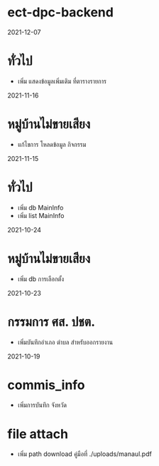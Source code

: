 # ect-dpc-backend

2021-12-07

# ทั่วไป

- เพิ่ม แสดงข้อมูลเพิ่มเติม ที่ตารางรายการ

2021-11-16

# หมู่บ้านไม่ขายเสียง

- แก้ไขการ โหลดข้อมูล กิจกรรม

2021-11-15

# ทั่วไป

- เพิ่ม db MainInfo
- เพิ่ม list MainInfo

2021-10-24

# หมู่บ้านไม่ขายเสียง

- เพิ่ม db การเลือกตั้ง

2021-10-23

# กรรมการ ศส. ปชต.

- เพิ่มบันทึกอำเภอ ตำบล สำหรับออกรายงาน

2021-10-19

# commis_info

- เพิ่มการบันทึก จังหวัด

# file attach

- เพิ่ม path download คู่มือที่ ./uploads/manaul.pdf
